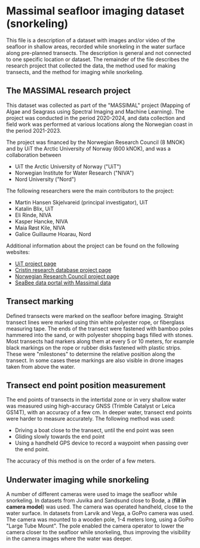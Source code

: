 # Massimal seafloor imaging dataset (snorkeling)
This file is a description of a dataset with images and/or video of the seafloor in
shallow areas, recorded while snorkeling in the water surface along pre-planned transects. The description is general and not connected to one specific location or
dataset. The remainder of the file describes the research project that collected the
data, the method used for making transects, and the method for imaging while snorkeling.

## The MASSIMAL research project 
This dataset was collected as part of the "MASSIMAL" project (Mapping of Algae and
Seagrass using Spectral Imaging and Machine Learning). The project was conducted in the
period 2020-2024, and data collection and field work was performed at various locations
along the Norwegian coast in the period 2021-2023. 

The project was financed by the Norwegian Research Council (8 MNOK) and by UiT the
Arctic University of Norway (600 kNOK), and was a collaboration between 

- UiT the Arctic University of Norway ("UiT")
- Norwegian Institute for Water Research ("NIVA")
- Nord University ("Nord")

The following researchers were the main contributors to the project:

- Martin Hansen Skjelvareid (principal investigator), UiT
- Katalin Blix, UiT
- Eli Rinde, NIVA
- Kasper Hancke, NIVA
- Maia Røst Kile, NIVA
- Galice Guillaume Hoarau, Nord

Additional information about the project can be found on the following websites:
- [UiT project page](https://en.uit.no/project/massimal)
- [Cristin research database project
  page](https://app.cristin.no/projects/show.jsf?id=2054355)
- [Norwegian Research Council project
  page](https://prosjektbanken.forskningsradet.no/project/FORISS/301317)
- [SeaBee data portal with Massimal
  data](https://geonode.seabee.sigma2.no/catalogue/#/search?q=massimal&f=dataset)

## Transect marking
Defined transects were marked on the seafloor before imaging. Straight transect lines
were marked using thin white polyester rope, or fiberglass measuring tape. The ends of
the transect were fastened with bamboo poles hammered into the sand, or with polyester
shopping bags filled with stones. Most transects had markers along them at every 5 or 10
meters, for example black markings on the rope or rubber disks fastened with plastic
strips. These were "milestones" to determine the relative position along the transect.
In some cases these markings are also visible in drone images taken from above the
water.   

## Transect end point position measurement
The end points of transects in the intertidal zone or in very shallow water was measured using
high-accuracy GNSS (Trimble Catalyst or Leica GS14T), with an accuracy of a few cm.
In deeper water, transect end points were harder to measure accurately. The following
method was used:

- Driving a boat close to the transect, until the end point was seen
- Gliding slowly towards the end point
- Using a handheld GPS device to record a waypoint when passing over the end point.

The accuracy of this method is on the order of a few meters.

## Underwater imaging while snorkeling
A number of different cameras were used to image the seafloor while snorkeling. In
datasets from Juvika and Sandsund close to Bodø, a (**fill in camera model**) was used.
The camera was operated handheld, close to the water surface. In datasets from Larvik
and Vega, a GoPro camera was used. The camera was mounted to a wooden pole, 1-4 meters
long, using a GoPro "Large Tube Mount". The pole enabled the camera operator to lower
the camera closer to the seafloor while snorkeling, thus improving the visibility in the
camera images where the water was deeper.  

 
